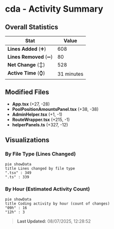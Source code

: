 # cda - Activity Summary 

## Overall Statistics

| Stat                   | Value                                                             |
| ---------------------- | ----------------------------------------------------------------- |
| **Lines Added** (➕)   | 608                                          |
| **Lines Removed** (➖) | 80                                        |
| **Net Change** (↕)    | 528                |
| **Active Time** (⌚)   | 31 minutes |


## Modified Files
- **App.tsx** (+27, -28)
- **PoolPositionAmountsPanel.tsx** (+38, -38)
- **AdminHelper.tsx** (+1, -1)
- **RouteWrapper.tsx** (+215, -1)
- **helperPanels.ts** (+327, -12)

## Visualizations

### By File Type (Lines Changed)

```mermaid
pie showData
title Lines changed by file type
".tsx" : 349
".ts" : 339
```

### By Hour (Estimated Activity Count)

```mermaid
pie showData
title Coding activity by hour (count of changes)
"09h" : 16
"12h" : 3
```


> **Last Updated:** 08/07/2025, 12:28:52